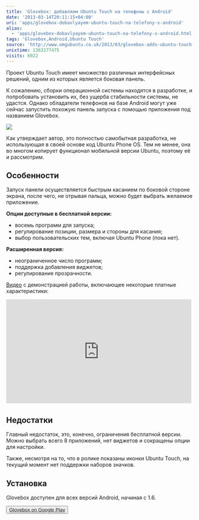 ```yaml
---
title: 'Glovebox: добавляем Ubuntu Touch на телефоны с Android'
date: '2013-03-14T20:11:15+04:00'
uri: 'apps/glovebox-dobavlyayem-ubuntu-touch-na-telefony-s-android'
alias: 
  - 'apps/glovebox-dobavlyayem-ubuntu-touch-na-telefony-s-android.html'
tags: 'Glovebox,Android,Ubuntu Touch'
source: 'http://www.omgubuntu.co.uk/2013/03/glovebox-adds-ubuntu-touch-launcher-to-android-phones'
unixtime: 1363277475
visits: 6022
---
```

Проект Ubuntu Touch имеет множество различных интерфейсных решений, одним из которых является боковая панель.

К сожалению, сборки операционной системы находятся в разработке, и попробовать установить их, без ущерба стабильности системы, не удастся. Однако обладатели телефонов на базе Android могут уже сейчас запустить похожую панель запуска с помощью приложения под названием Glovebox.

[![](img/2013/03/14/20-00/glovebox-8556722535-o.jpg)](img/2013/03/14/20-00/glovebox-8556722535-o.jpg)

Как утверждает автор, это полностью самобытная разработка, не использующая в своей основе код Ubuntu Phone OS. Тем не менее, она во многом копирует функционал мобильной версии Ubuntu, поэтому её и рассмотрим.

## Особенности

Запуск панели осуществляется быстрым касанием по боковой стороне экрана, после чего, не отрывая пальца, можно будет выбрать желаемое приложение.

**Опции доступные в бесплатной версии:**

*   восемь программ для запуска;
*   регулирование позиции, размера и стороны для касания;
*   выбор пользовательских тем, включая Ubuntu Phone (пока нет).

**Расширенная версия:**

*   неограниченное число программ;
*   поддержка добавления виджетов;
*   регулирование прозрачности.

[Видео](https://www.youtube.com/watch?v=3HrReGAUCGE&feature=player_detailpage) с демонстрацией работы, включающее некоторые платные характеристики:

<iframe width="500" height="281" src="https://www.youtube.com/embed/3HrReGAUCGE" frameborder="0" allowfullscreen=""></iframe> 

## Недостатки

Главный недостаток, это, конечно, ограничения бесплатной версии. Можно выбрать всего 8 приложений, нет виджетов и сокращены опции для настройки.

Также, несмотря на то, что в ролике показаны иконки Ubuntu Touch, на текущий момент нет поддержки наборов значков.

## Установка

Glovebox доступен для всех версий Android, начиная с 1.6.

<button>[Glovebox on Google Play](https://play.google.com/store/apps/details?id=com.fb.glovebox)</button>
